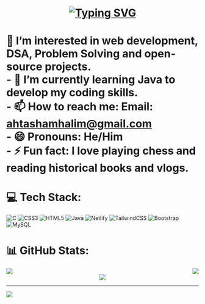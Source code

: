 <h1 align="center">
    <a href="https://git.io/typing-svg"><img src="https://readme-typing-svg.herokuapp.com?font=Fira+Code&weight=900&size=28&pause=1000&color=813FF7&background=41414100&width=450&lines=Hi+there+%F0%9F%91%8B;I'm+Ahtasham+Halim+Rifat" alt="Typing SVG" /></a>
</h1>



# 👀 I’m interested in web development, DSA, Problem Solving and open-source projects.<br>- 🌱 I’m currently learning Java to develop my coding skills.<br>- 📫 How to reach me: Email: ahtashamhalim@gmail.com<br>- 😄 Pronouns: He/Him<br>- ⚡ Fun fact: I love playing chess and reading historical books and vlogs.


# 💻 Tech Stack:
![C](https://img.shields.io/badge/c-%2300599C.svg?style=for-the-badge&logo=c&logoColor=white) ![CSS3](https://img.shields.io/badge/css3-%231572B6.svg?style=for-the-badge&logo=css3&logoColor=white) ![HTML5](https://img.shields.io/badge/html5-%23E34F26.svg?style=for-the-badge&logo=html5&logoColor=white) ![Java](https://img.shields.io/badge/java-%23ED8B00.svg?style=for-the-badge&logo=openjdk&logoColor=white) ![Netlify](https://img.shields.io/badge/netlify-%23000000.svg?style=for-the-badge&logo=netlify&logoColor=#00C7B7) ![TailwindCSS](https://img.shields.io/badge/tailwindcss-%2338B2AC.svg?style=for-the-badge&logo=tailwind-css&logoColor=white) ![Bootstrap](https://img.shields.io/badge/bootstrap-%238511FA.svg?style=for-the-badge&logo=bootstrap&logoColor=white) ![MySQL](https://img.shields.io/badge/mysql-4479A1.svg?style=for-the-badge&logo=mysql&logoColor=white)
# 📊 GitHub Stats:
<div style="display: flex; justify-content: space-between;">
    <img src="https://github-readme-stats.vercel.app/api?username=halimahtasham&theme=dark&hide_border=false&include_all_commits=true&count_private=true&cache_seconds=1800" />
    <img src="https://github-readme-streak-stats.herokuapp.com/?user=halimahtasham&theme=dark&hide_border=false" />
</div>

<div align="center">
    <img src="https://github-readme-stats.vercel.app/api/top-langs/?username=halimahtasham&theme=blueberry&hide_border=false&include_all_commits=true&count_private=true" />
</div>




---
[![](https://visitcount.itsvg.in/api?id=halimahtasham&icon=0&color=0)](https://visitcount.itsvg.in)


<!-- Proudly created with GPRM ( https://gprm.itsvg.in ) -->
